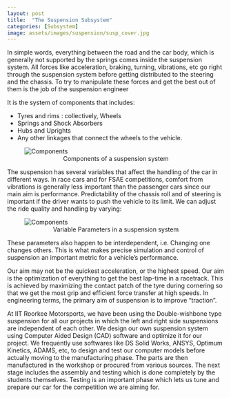 ```yaml
---
layout: post
title:  "The Suspension Subsystem"
categories: [Subsystem]
image: assets/images/suspension/susp_cover.jpg
---
```

In simple words, everything between the road and the car body, which is generally not supported by the springs comes inside the suspension system. All forces like acceleration, braking, turning, vibrations, etc go right through the suspension system before getting distributed to the steering and the chassis. To try to manipulate these forces and get the best out of them is the job of the suspension engineer

It is the system of components that includes:
- Tyres and rims : collectively, Wheels
- Springs and Shock Absorbers
- Hubs and Uprights
- Any other linkages that connect the wheels to the vehicle.

<figure>
  <img src="{{ site.baseurl }}/assets/images/suspension/susp_comp.jpg" alt="Components"/>
  <center><figcaption>Components of a suspension system</figcaption></center>
</figure>

The suspension has several variables that affect the handling of the car in different ways. In race cars and for FSAE competitions, comfort from vibrations is generally less important than the passenger cars since our main aim is performance. Predictability of the chassis roll and of steering is important if the driver wants to push the vehicle to its limit. We can adjust the ride quality and handling by varying:

<figure>
  <img src="{{ site.baseurl }}/assets/images/suspension/var_par.jpg" alt="Components"/>
  <center><figcaption>Variable Parameters in a suspension system</figcaption></center>
</figure>

These parameters also happen to be interdependent, i.e. Changing one changes others. This is what makes precise simulation and control of suspension an important metric for a vehicle’s performance.

Our aim may not be the quickest acceleration, or the highest speed. Our aim is the optimization of everything to get the best lap-time in a racetrack. This is achieved by maximizing the contact patch of the tyre during cornering so that we get the most grip and efficient force transfer at high speeds. In engineering terms, the primary aim of suspension is to improve “traction”.

At IIT Roorkee Motorsports, we have been using the Double-wishbone type suspension for all our projects in which the left and right side suspensions are independent of each other. We design our own suspension system using Computer Aided Design (CAD)
software and optimize it for our project. We frequently use softwares like DS Solid Works, ANSYS, Optimum Kinetics, ADAMS, etc, to design and test our computer models before actually moving to the manufacturing phase. The parts are then manufactured in the workshop or procured from various sources. The next stage includes the assembly and testing which is done completely by the students themselves. Testing is an important phase which lets us tune and prepare our car for the competition we are aiming for.

<!--p><iframe style="width:100%;" height="315" src="https://www.youtube.com/embed/Cniqsc9QfDo?rel=0&amp;showinfo=0" frameborder="0" allowfullscreen></iframe></p-->